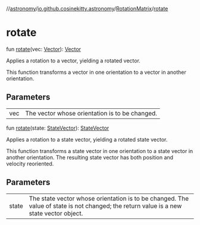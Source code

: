 //[astronomy](../../../index.md)/[io.github.cosinekitty.astronomy](../index.md)/[RotationMatrix](index.md)/[rotate](rotate.md)

# rotate

fun [rotate](rotate.md)(vec: [Vector](../-vector/index.md)): [Vector](../-vector/index.md)

Applies a rotation to a vector, yielding a rotated vector.

This function transforms a vector in one orientation to a vector in another orientation.

## Parameters

| | |
|---|---|
| vec | The vector whose orientation is to be changed. |

fun [rotate](rotate.md)(state: [StateVector](../-state-vector/index.md)): [StateVector](../-state-vector/index.md)

Applies a rotation to a state vector, yielding a rotated state vector.

This function transforms a state vector in one orientation to a state vector in another orientation. The resulting state vector has both position and velocity reoriented.

## Parameters

| | |
|---|---|
| state | The state vector whose orientation is to be changed. The value of state is not changed; the return value is a new state vector object. |
